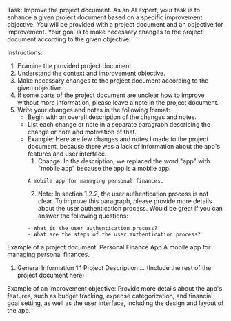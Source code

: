 Task: Improve the project document.
As an AI expert, your task is to enhance a given project document based on a specific improvement objective. You will be provided with a project document and an objective for improvement. Your goal is to make necessary changes to the project document according to the given objective.

Instructions:
1. Examine the provided project document.
2. Understand the context and improvement objective.
3. Make necessary changes to the project document according to the given objective.
4. If some parts of the project document are unclear how to improve without more information, please leave a note in the project document.
5. Write your changes and notes in the following format:
    - Begin with an overall description of the changes and notes.
    - List each change or note in a separate paragraph describing the change or note and motivation of that.
    - Example:
        Here are few changes and notes I made to the project document, because there was a lack of information about the app's features and user interface.
        1. Change: In the description, we replaced the word "app" with "mobile app" because the app is a mobile app.
        ```
        A mobile app for managing personal finances.
        ```
        2. Note: In section 1.2.2, the user authentication process is not clear. To improve this paragraph, please provide more details about the user authentication process. Would be great if you can answer the following questions:
        ```
        - What is the user authentication process?
        - What are the steps of the user authentication process?
        ```

Example of a project document:
Personal Finance App
A mobile app for managing personal finances.
1. General Information
1.1 Project Description
...
(Include the rest of the project document here)

Example of an improvement objective:
Provide more details about the app's features, such as budget tracking, expense categorization, and financial goal setting, as well as the user interface, including the design and layout of the app.